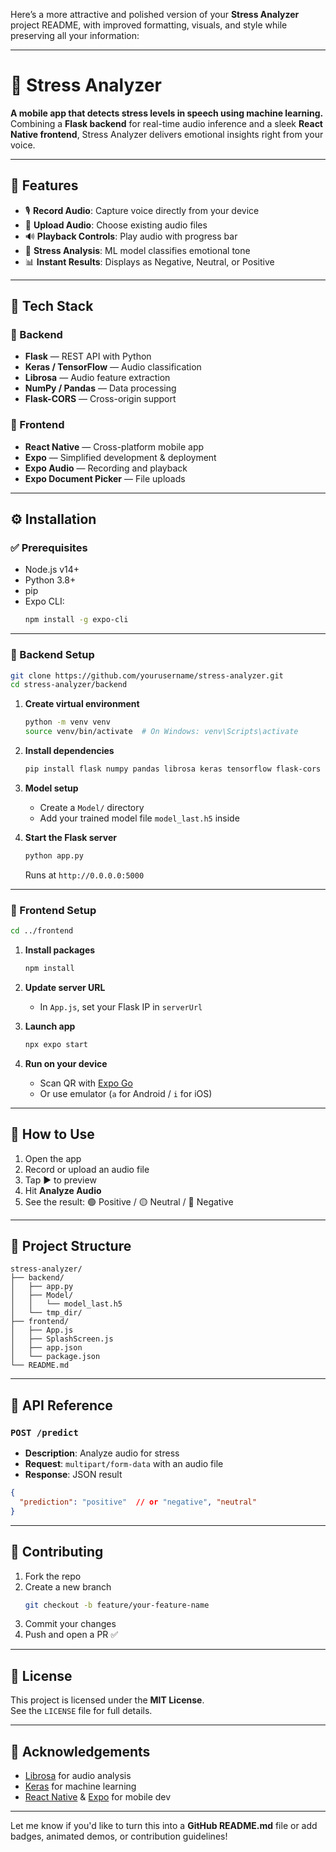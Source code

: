 Here’s a more attractive and polished version of your **Stress Analyzer** project README, with improved formatting, visuals, and style while preserving all your information:

---

# 📱 Stress Analyzer

**A mobile app that detects stress levels in speech using machine learning.**  
Combining a **Flask backend** for real-time audio inference and a sleek **React Native frontend**, Stress Analyzer delivers emotional insights right from your voice.



---

## 🚀 Features

- 🎙️ **Record Audio**: Capture voice directly from your device  
- 📁 **Upload Audio**: Choose existing audio files  
- 🔊 **Playback Controls**: Play audio with progress bar  
- 🧠 **Stress Analysis**: ML model classifies emotional tone  
- 📊 **Instant Results**: Displays as Negative, Neutral, or Positive

---

## 🧰 Tech Stack

### 🔗 Backend
- **Flask** — REST API with Python
- **Keras / TensorFlow** — Audio classification
- **Librosa** — Audio feature extraction
- **NumPy / Pandas** — Data processing
- **Flask-CORS** — Cross-origin support

### 📱 Frontend
- **React Native** — Cross-platform mobile app
- **Expo** — Simplified development & deployment
- **Expo Audio** — Recording and playback
- **Expo Document Picker** — File uploads

---

## ⚙️ Installation

### ✅ Prerequisites
- Node.js v14+
- Python 3.8+
- pip
- Expo CLI:  
  ```bash
  npm install -g expo-cli
  ```

---

### 🧪 Backend Setup

```bash
git clone https://github.com/yourusername/stress-analyzer.git
cd stress-analyzer/backend
```

1. **Create virtual environment**  
   ```bash
   python -m venv venv
   source venv/bin/activate  # On Windows: venv\Scripts\activate
   ```

2. **Install dependencies**  
   ```bash
   pip install flask numpy pandas librosa keras tensorflow flask-cors
   ```

3. **Model setup**  
   - Create a `Model/` directory
   - Add your trained model file `model_last.h5` inside

4. **Start the Flask server**  
   ```bash
   python app.py
   ```
   Runs at `http://0.0.0.0:5000`

---

### 📱 Frontend Setup

```bash
cd ../frontend
```

1. **Install packages**  
   ```bash
   npm install
   ```

2. **Update server URL**  
   - In `App.js`, set your Flask IP in `serverUrl`

3. **Launch app**  
   ```bash
   npx expo start
   ```

4. **Run on your device**  
   - Scan QR with [Expo Go](https://expo.dev/client)
   - Or use emulator (`a` for Android / `i` for iOS)

---

## 📲 How to Use

1. Open the app  
2. Record or upload an audio file  
3. Tap ▶️ to preview  
4. Hit **Analyze Audio**  
5. See the result: 🟢 Positive / 🟡 Neutral / 🔴 Negative

---

## 📁 Project Structure

```
stress-analyzer/
├── backend/
│   ├── app.py
│   ├── Model/
│   │   └── model_last.h5
│   └── tmp_dir/
├── frontend/
│   ├── App.js
│   ├── SplashScreen.js
│   ├── app.json
│   └── package.json
└── README.md
```

---

## 🔌 API Reference

### `POST /predict`

- **Description**: Analyze audio for stress
- **Request**: `multipart/form-data` with an audio file
- **Response**: JSON result
```json
{
  "prediction": "positive"  // or "negative", "neutral"
}
```

---

## 🤝 Contributing

1. Fork the repo  
2. Create a new branch  
   ```bash
   git checkout -b feature/your-feature-name
   ```
3. Commit your changes  
4. Push and open a PR ✅

---

## 📜 License

This project is licensed under the **MIT License**.  
See the `LICENSE` file for full details.

---

## 🙌 Acknowledgements

- [Librosa](https://librosa.org/) for audio analysis  
- [Keras](https://keras.io/) for machine learning  
- [React Native](https://reactnative.dev/) & [Expo](https://expo.dev/) for mobile dev

---

Let me know if you'd like to turn this into a **GitHub README.md** file or add badges, animated demos, or contribution guidelines!
